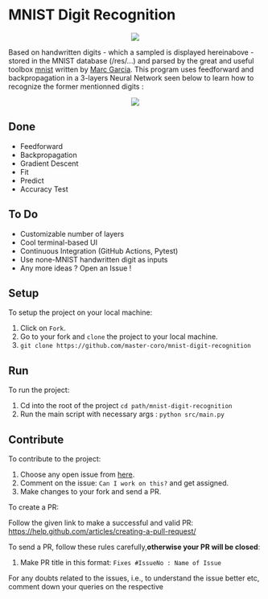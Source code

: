 # MNIST Digit Recognition

<p align="center">
<img src="https://raw.githubusercontent.com/master-coro/mnist-digit-recognition/master/res/MNIST.png">
</p>

Based on handwritten digits - which a sampled is displayed hereinabove -  stored in the MNIST database (/res/...) and parsed by the great and useful toolbox [mnist](https://github.com/datapythonista/mnist) written by [Marc Garcia](https://github.com/datapythonista). This program uses feedforward and backpropagation in a 3-layers Neural Network seen below to learn how to recognize the former mentionned digits :

<p align="center">
<img src="https://raw.githubusercontent.com/master-coro/mnist-digit-recognition/master/res/iHDtO.png.png">
</p>

## Done

* Feedforward
* Backpropagation
* Gradient Descent
* Fit
* Predict
* Accuracy Test

## To Do

* Customizable number of layers
* Cool terminal-based UI
* Continuous Integration (GitHub Actions, Pytest)
* Use none-MNIST handwritten digit as inputs
* Any more ideas ? Open an Issue !

## Setup

To setup the project on your local machine:

1. Click on `Fork`.
2. Go to your fork and `clone` the project to your local machine.
3. `git clone https://github.com/master-coro/mnist-digit-recognition`

## Run

To run the project:
1. Cd into the root of the project `cd path/mnist-digit-recognition`
2. Run the main script with necessary args : `python src/main.py`

## Contribute

To contribute to the project:

1. Choose any open issue from [here](https://github.com/master-coro/mnist-digit-recognition/issues). 
2. Comment on the issue: `Can I work on this?` and get assigned.
3. Make changes to your fork and send a PR.

To create a PR:

Follow the given link to make a successful and valid PR: https://help.github.com/articles/creating-a-pull-request/

To send a PR, follow these rules carefully,**otherwise your PR will be closed**:

1. Make PR title in this format: `Fixes #IssueNo : Name of Issue`

For any doubts related to the issues, i.e., to understand the issue better etc, comment down your queries on the respective 
